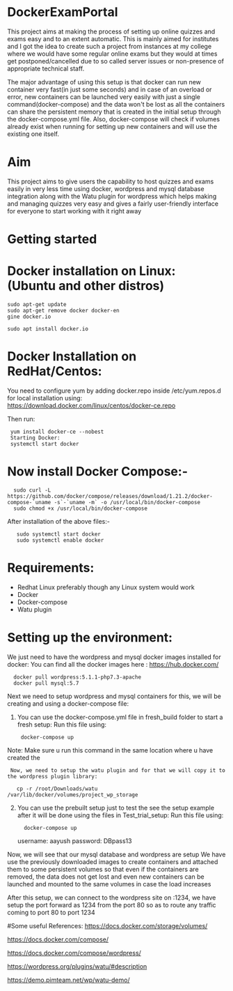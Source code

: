 # DockerExamPortal
This project aims at making the process of setting up online quizzes and exams easy and to an extent automatic. This is mainly aimed for institutes and I got the idea to create such a project from instances at my college where we would have some regular online exams but they would at times get postponed/cancelled due to so called server issues or non-presence of appropriate technical staff.

The major advantage of using this setup is that docker can run new container very fast(in just some seconds) and in case of an overload or error, new containers can be launched very easily with just a single command(docker-compose) and the data won't be lost as all the containers can share the persistent memory that is created in the initial setup through the docker-compose.yml file. Also, docker-compose will check if volumes already exist when running for setting up new containers and will use the existing one itself.

# Aim
This project aims to give users the capability to host quizzes and exams easily in very less time using docker, wordpress and mysql database integration along with the Watu plugin for wordpress which helps making and managing quizzes very easy and gives a fairly user-friendly interface for everyone to start working with it right away

# Getting started

# Docker installation on Linux: (Ubuntu and other distros)

    sudo apt-get update
    sudo apt-get remove docker docker-en
    gine docker.io

    sudo apt install docker.io

# Docker Installation on RedHat/Centos:

You need to configure yum by adding docker.repo inside
      /etc/yum.repos.d
for local installation using: https://download.docker.com/linux/centos/docker-ce.repo  

Then run:

     yum install docker-ce --nobest
     Starting Docker:
     systemctl start docker
# Now install Docker Compose:-

      sudo curl -L https://github.com/docker/compose/releases/download/1.21.2/docker-compose-`uname -s`-`uname -m` -o /usr/local/bin/docker-compose
      sudo chmod +x /usr/local/bin/docker-compose

After installation of the above files:-
       
       sudo systemctl start docker
       sudo systemctl enable docker

# Requirements:
 - Redhat Linux preferably though any Linux system would work
 - Docker
 - Docker-compose
 - Watu plugin

# Setting up the environment:
We just need to have the wordpress and mysql docker images installed for docker:
You can find all the docker images here : https://hub.docker.com/

      docker pull wordpress:5.1.1-php7.3-apache
      docker pull mysql:5.7
   
   
Next we need to setup wordpress and mysql containers
for this, we will be creating and using a docker-compose file:
 1. You can use the docker-compose.yml file in fresh_build folder to start a fresh setup:
     Run this file using:
    
         docker-compose up
    
   Note: Make sure u run this command in the same location where u have created the
   
     Now, we need to setup the watu plugin and for that we will copy it to the wordpress plugin library:
       
       cp -r /root/Downloads/watu  /var/lib/docker/volumes/project_wp_storage
       
2. You can use the prebuilt setup just to test the see the setup example after it will be done using the files in Test_trial_setup:
     Run this file using:
    
         docker-compose up
     
     username: aayush
     password: DBpass13

Now, we will see that our mysql database and wordpress are setup
We have use the previously downloaded images to create containers and attached them to some persistent volumes so that even if the containers are removed, the data does not get lost and even new containers can be launched and mounted to the same volumes in case the load increases

After this setup, we can connect to the wordpress site on <host ip>:1234, we have setup the port forward as 1234 from the port 80 so as to route any traffic coming to port 80 to port 1234

#Some useful References:
https://docs.docker.com/storage/volumes/

https://docs.docker.com/compose/

https://docs.docker.com/compose/wordpress/

https://wordpress.org/plugins/watu/#description

https://demo.pimteam.net/wp/watu-demo/
